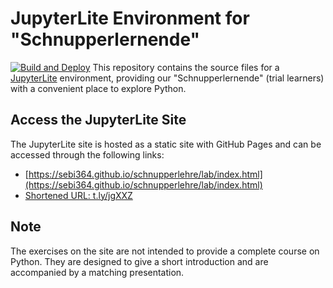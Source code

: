 # JupyterLite Environment for "Schnupperlernende"
[![Build and Deploy](https://github.com/sebi364/schnupperlehre/actions/workflows/deploy.yml/badge.svg?branch=main)](https://github.com/sebi364/schnupperlehre/actions/workflows/deploy.yml)
This repository contains the source files for a [JupyterLite](https://github.com/jupyterlite) environment, providing our "Schnupperlernende" (trial learners) with a convenient place to explore Python.

## Access the JupyterLite Site
The JupyterLite site is hosted as a static site with GitHub Pages and can be accessed through the following links:
* [https://sebi364.github.io/schnupperlehre/lab/index.html](https://sebi364.github.io/schnupperlehre/lab/index.html)
* [Shortened URL: t.ly/jgXXZ](https://t.ly/jgXXZ)

## Note
The exercises on the site are not intended to provide a complete course on Python. They are designed to give a short introduction and are accompanied by a matching presentation.